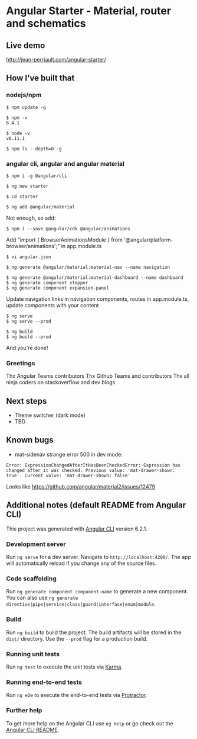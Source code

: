 # Angular Starter - Material, router and schematics


## Live demo
http://jean-perriault.com/angular-starter/


## How I've built that

### nodejs/npm

```
$ npm update -g

$ npm -v
6.4.1

$ node -v
v8.11.1

$ npm ls --depth=0 -g
```

### angular cli, angular and angular material

```
$ npm i -g @angular/cli

$ ng new starter

$ cd starter

$ ng add @angular/material
```

Not enough, so add:
```
$ npm i --save @angular/cdk @angular/animations
```

Add "import { BrowserAnimationsModule } from '@angular/platform-browser/animations';" in app.module.ts

```
$ vi angular.json
```
```
$ ng generate @angular/material:material-nav --name navigation

$ ng generate @angular/material:material-dashboard --name dashboard
$ ng generate component stepper
$ ng generate component expansion-panel
```

Update navigation links in navigation components, routes in app.module.ts, update components with your content


```
$ ng serve
$ ng serve --prod

$ ng build
$ ng build --prod
```

And you're done!


### Greetings

Thx Angular Teams contributors
Thx Github Teams and contributors
Thx all ninja coders on stackoverflow and dev blogs


## Next steps
* Theme switcher (dark mode)
* TBD


## Known bugs
* mat-sidenav strange error 500 in dev mode:
```
Error: ExpressionChangedAfterItHasBeenCheckedError: Expression has changed after it was checked. Previous value: 'mat-drawer-shown: true'. Current value: 'mat-drawer-shown: false'
```
Looks like https://github.com/angular/material2/issues/12479


## Additional notes (default README from Angular CLI)

This project was generated with [Angular CLI](https://github.com/angular/angular-cli) version 6.2.1.

### Development server

Run `ng serve` for a dev server. Navigate to `http://localhost:4200/`. The app will automatically reload if you change any of the source files.

### Code scaffolding

Run `ng generate component component-name` to generate a new component. You can also use `ng generate directive|pipe|service|class|guard|interface|enum|module`.

### Build

Run `ng build` to build the project. The build artifacts will be stored in the `dist/` directory. Use the `--prod` flag for a production build.

### Running unit tests

Run `ng test` to execute the unit tests via [Karma](https://karma-runner.github.io).

### Running end-to-end tests

Run `ng e2e` to execute the end-to-end tests via [Protractor](http://www.protractortest.org/).

### Further help

To get more help on the Angular CLI use `ng help` or go check out the [Angular CLI README](https://github.com/angular/angular-cli/blob/master/README.md).


